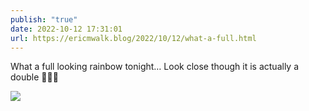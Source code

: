 ```yaml
---
publish: "true"
date: 2022-10-12 17:31:01
url: https://ericmwalk.blog/2022/10/12/what-a-full.html
---
```


What a full looking rainbow tonight… Look close though it is actually a double 👀🌈🌈

![](https://ericmwalk.blog/uploads/2022/bb3f247c29.jpg)